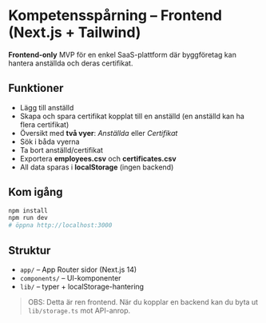 # Kompetensspårning – Frontend (Next.js + Tailwind)

**Frontend-only** MVP för en enkel SaaS-plattform där byggföretag kan hantera anställda och deras certifikat.

## Funktioner

- Lägg till anställd
- Skapa och spara certifikat kopplat till en anställd (en anställd kan ha flera certifikat)
- Översikt med **två vyer**: _Anställda_ eller _Certifikat_
- Sök i båda vyerna
- Ta bort anställd/certifikat
- Exportera **employees.csv** och **certificates.csv**
- All data sparas i **localStorage** (ingen backend)

## Kom igång

```bash
npm install
npm run dev
# öppna http://localhost:3000
```

## Struktur

- `app/` – App Router sidor (Next.js 14)
- `components/` – UI-komponenter
- `lib/` – typer + localStorage-hantering

> OBS: Detta är ren frontend. När du kopplar en backend kan du byta ut `lib/storage.ts` mot API-anrop.
